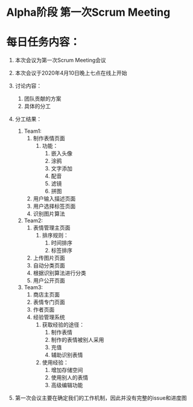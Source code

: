 # Alpha阶段 第一次Scrum Meeting

# 每日任务内容：

1. 本次会议为第一次Scrum Meeting会议
2. 本次会议于2020年4月10日晚上七点在线上开始
3. 讨论内容：
   1. 团队贡献的方案
   2. 具体的分工
4. 分工结果：
   1. Team1:
      1. 制作表情页面
         1. 功能：
            1. 嵌入头像
            2. 涂鸦
            3. 文字添加
            4. 配音
            5. 滤镜
            6. 拼图
      2. 用户输入描述页面
      3. 用户选择标签页面
      4. 识别图片算法
   2. Team2:
      1. 表情管理主页面
         1. 排序规则：
            1. 时间排序
            2. 标签排序
      2. 上传图片页面
      3. 自动分类页面
      1. 根据识别算法进行分类
      4. 用户公开页面
   3. Team3:
      1. 商店主页面
      2. 表情专门页面
      3. 作者页面
      4. 经验管理系统
         1. 获取经验的途径：
            1. 制作表情
            2. 制作的表情被别人采用
            3. 充值
            4. 辅助识别表情
         2. 使用经验：
            1. 增加存储空间
            2. 使用别人的表情
            3. 高级编辑功能
   
5. 第一次会议主要在确定我们的工作机制，因此并没有完整的issue和进度图